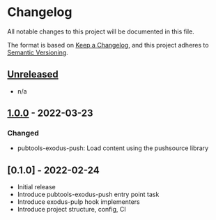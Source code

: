 # Changelog

All notable changes to this project will be documented in this file.

The format is based on [Keep a Changelog](https://keepachangelog.com/en/1.0.0/),
and this project adheres to [Semantic Versioning](https://semver.org/spec/v2.0.0.html).

## [Unreleased]

- n/a

## [1.0.0] - 2022-03-23

### Changed

- pubtools-exodus-push: Load content using the pushsource library

## [0.1.0] - 2022-02-24

- Initial release
- Introduce pubtools-exodus-push entry point task
- Introduce exodus-pulp hook implementers
- Introduce project structure, config, CI

[Unreleased]: https://github.com/release-enineering/pubtools-exodus/compare/v1.0.0...HEAD
[1.0.0]: https://github.com/release-engineering/pushsource/compare/v0.1.0...v1.0.0
